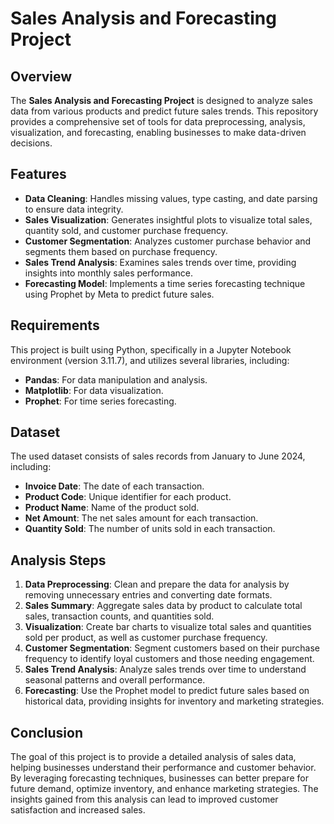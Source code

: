 # Sales Analysis and Forecasting Project

## Overview
The **Sales Analysis and Forecasting Project** is designed to analyze sales data from various products and predict future sales trends. This repository provides a comprehensive set of tools for data preprocessing, analysis, visualization, and forecasting, enabling businesses to make data-driven decisions.

## Features
- **Data Cleaning**: Handles missing values, type casting, and date parsing to ensure data integrity.
- **Sales Visualization**: Generates insightful plots to visualize total sales, quantity sold, and customer purchase frequency.
- **Customer Segmentation**: Analyzes customer purchase behavior and segments them based on purchase frequency.
- **Sales Trend Analysis**: Examines sales trends over time, providing insights into monthly sales performance.
- **Forecasting Model**: Implements a time series forecasting technique using Prophet by Meta to predict future sales.

## Requirements
This project is built using Python, specifically in a Jupyter Notebook environment (version 3.11.7), and utilizes several libraries, including:
- **Pandas**: For data manipulation and analysis.
- **Matplotlib**: For data visualization.
- **Prophet**: For time series forecasting.

## Dataset
The used dataset consists of sales records from January to June 2024, including:
- **Invoice Date**: The date of each transaction.
- **Product Code**: Unique identifier for each product.
- **Product Name**: Name of the product sold.
- **Net Amount**: The net sales amount for each transaction.
- **Quantity Sold**: The number of units sold in each transaction.

## Analysis Steps
1. **Data Preprocessing**: Clean and prepare the data for analysis by removing unnecessary entries and converting date formats.
2. **Sales Summary**: Aggregate sales data by product to calculate total sales, transaction counts, and quantities sold.
3. **Visualization**: Create bar charts to visualize total sales and quantities sold per product, as well as customer purchase frequency.
4. **Customer Segmentation**: Segment customers based on their purchase frequency to identify loyal customers and those needing engagement.
5. **Sales Trend Analysis**: Analyze sales trends over time to understand seasonal patterns and overall performance.
6. **Forecasting**: Use the Prophet model to predict future sales based on historical data, providing insights for inventory and marketing strategies.

## Conclusion
The goal of this project is to provide a detailed analysis of sales data, helping businesses understand their performance and customer behavior. By leveraging forecasting techniques, businesses can better prepare for future demand, optimize inventory, and enhance marketing strategies. The insights gained from this analysis can lead to improved customer satisfaction and increased sales.
